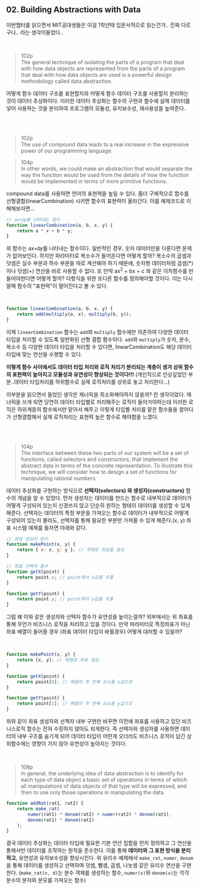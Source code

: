 ## 02. Building Abstractions with Data

이번챕터를 읽으면서 MIT공대생들은 이걸 1학년때 입문서적으로 읽는건가.. 진짜 다르구나.. 라는 생각이들었다..

<br/>

> 102p <br/>
> The general technique of isolating the parts of a program that deal with how data objects are represented from the parts of a program that deal with how data objects are used is a powerful design methodology called data abstraction.

어떻게 함수 데이터 구조를 표현할지와 어떻게 함수 데이터 구조를 사용할지 분리하는 것이 데이터 추상화이다. 이러한 데이터 추상화는 함수의 구현과 함수에 실제 데이터를 넣어 사용하는 것을 분리하여 프로그램의 모듈성, 유지보수성, 재사용성을 높여준다.

<br/>
<br/>

>102p <br/>
>The use of compound data leads to a real increase in the expressive power of our
programming language.

>104p<br/>
In other words, we could make an abstraction that would separate the way the function would be used from the details of how the function would be implemented in terms of more primitive
functions. 

compound data를 사용하면 언어의 표현력을 높일 수 있다. 좀더 구체적으로 함수를 선형결합(linearCombination) 시키면 함수의 표현력이 올라간다. 이를 예제코드로 이해해보자면...

```javascript
// 𝑎𝑥+𝑏𝑦를 나타내는 함수
function linearCombination(a, b, x, y) {
    return a * x + b * y;
}
```
위 함수는 𝑎𝑥+𝑏𝑦를 나타내는 함수이다. 일반적인 경우, 숫자 데이터만을 다룬다면 문제가 없어보인다. 하지만 파라미터로 복소수가 들어온다면 어떻게 할까? 복소수의 곱셈과 덧셈은 실수 부분과 허수 부분을 따로 계산해야 하기 때문에, 숫자형 데이터처럼 곱셈(*)이나 덧셈(+) 연산을 바로 사용할 수 없다. 또 만약 ax<sup>2</sup> + bx + c
 와 같은 이차함수를 만들어야한다면 어떻게 할까? 다항식을 위한 또다른 함수를 정의해야할 것이다. 이는 다시말해 함수의 "표현력"이 떨어진다고 볼 수 있다.

<br/>

```javascript
function linearCombination(a, b, x, y) {
    return add(multiply(a, x), multiply(b, y));
}
```
이제 `linearCombination` 함수는 `add`와 `multiply` 함수에만 의존하여 다양한 데이터 타입을 처리할 수 있도록 일반화된 선형 결합 함수이다. `add`와 `multiply`가 숫자, 분수, 복소수 등 다양한 데이터 타입을 처리할 수 있다면, linearCombination도 해당 데이터 타입에 맞는 연산을 수행할 수 있다. 

**이렇게 함수 사이에서도 데이터 타입 처리와 로직 처리가 분리되는 계층이 생겨 상위 함수의 표현력이 높아지고 모듈성과 유연성이 향상되는 것이다!!!** (개인적으로 인상깊었던 부분..데이터 타입처리를 하위함수로 실제 로직처리를 상위로 놓고 처리한다...)

이부분을 읽으면서 들었던 생각은 제너릭을 최소화해야하지 않을까? 란 생각이었다. 제너릭을 쓰게 되면 당연히 데이터 타입별로 처리해주는 로직이 들어가야하는데 이러한 로직은 하위계층의 함수에서만 맡아서 해주고 이렇게 타입별 처리를 맡은 함수들을 끌어다가 선형결합해서 실제 로직처리는 표현력 높은 함수로 해야함을 느꼈다.

<br/>
<br/>

>104p <br/>
The interface between these two parts of our system will be a set of functions, called selectors and constructors, that implement the abstract data in terms of the concrete representation. To illustrate this technique, we will consider how to design a set of functions for manipulating rational numbers

데이터 추상화를 구현하는 방식으로 **선택자(selectors) 와 생성자(constructors)** 함수의 개념을 알 수 있었다. 먼저 생성자는 데이터를 만드는 함수로 내부적으로 데이터가 어떻게 구성되어 있는지 신경쓰지 않고 단순히 원하는 형태의 데이터를 생성할 수 있게 해준다. 선택자는 데이터의 특정 부분을 가져오는 함수로 데이터가 내부적으로 어떻게 구성되어 있는지 몰라도, 선택자를 통해 필요한 부분만 가져올 수 있게 해준다.(x, y) 좌표 시스템 예제를 들자면 아래와 같다.

```javascript
// 좌표 생성자 함수
function makePoint(x, y) {
    return { x: x, y: y }; // 객체로 좌표를 생성
}
```
```javascript
// 좌표 선택자 함수
function getX(point) {
    return point.x; // point에서 x값을 추출
}

function getY(point) {
    return point.y; // point에서 y값을 추출
}
```

그럼 왜 이와 같은 생성자와 선택자 함수가 유연성을 높이는걸까? 외부에서는 위 좌표를 통해 무언가 비즈니스 로직을 처리하고 있을 것이다. 만약 파라미터로 특정좌표가 아닌 좌표 배열이 들어올 경우 (좌표 데이터 타입이 바뀔경우) 어떻게 대처할 수 있을까?

<br/>

```javascript
function makePoint(x, y) {
    return [x, y]; // 배열로 좌표 생성
}

function getX(point) {
    return point[0]; // 배열의 첫 번째 요소를 x값으로
}

function getY(point) {
    return point[1]; // 배열의 두 번째 요소를 y값으로
}
```

위와 같이 좌표 생성자와 선책자 내부 구현만 바꾸면 이전에 좌표를 사용하고 있던 비즈니스로직 함수는 전혀 수정하지 않아도 되게한다. 즉 선택자와 생성자를 사용하면 데이터의 내부 구조를 숨기게 되어 데이터 타입이 어떤게 오더라도 비즈니스 로직이 담긴 상위함수에는 영향이 가지 않아 유연성이 높아지는 것이다.

<br/>

>108p<br/>
>In general, the underlying idea of data abstraction is to identify for each type of data object a basic set of operations in terms of which all manipulations of data objects of that type will be expressed, and then to use only those operations in manipulating the data.

```javascript
function addRat(rat1, rat2) {
    return make_rat(
        numer(rat1) * denom(rat2) + numer(rat2) * denom(rat1),
        denom(rat1) * denom(rat2)
    );
}
```
결국 데이터 추상화는 데이터 타입에 필요한 기본 연산 집합을 먼저 정의하고 그 연산을 통해서만 데이터를 조작하는 원칙을 준수한다. 이를 통해 **데이터와 그 표현 방식을 분리하고**, 유연성과 유지보수성을 향상시킨다. 위 유리수 예제에서 `make_rat`, `numer`, `denom`을 통해 데이터를 생성하고 선택하여 덧셈, 뺄셈, 곱셈, 나눗셈 같은 유리수 연산을 구현한다. (`make_rat(n, d)`는 분수 객체를 생성하는 함수, `numer(x)`와 `denom(x)`는 각각 분수의 분자와 분모를 가져오는 함수)
